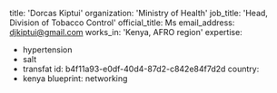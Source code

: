 title: 'Dorcas Kiptui'
organization: 'Ministry of Health'
job_title: 'Head, Division of Tobacco Control'
official_title: Ms
email_address: djkiptui@gmail.com
works_in: 'Kenya, AFRO region'
expertise:
  - hypertension
  - salt
  - transfat
id: b4f11a93-e0df-40d4-87d2-c842e84f7d2d
country:
  - kenya
blueprint: networking
